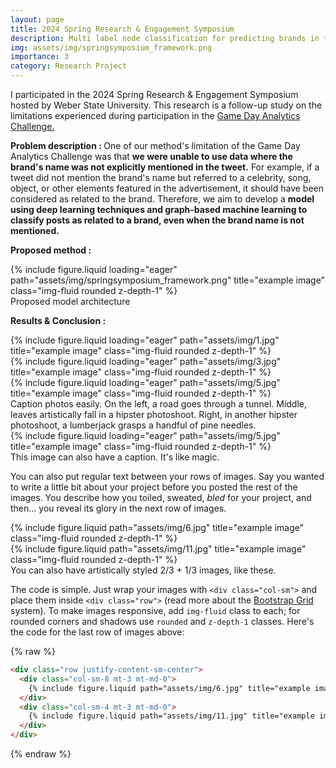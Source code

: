 ```yaml
---
layout: page
title: 2024 Spring Research & Engagement Symposium
description: Multi label node classification for predicting brands in tweets
img: assets/img/springsymposium_framework.png
importance: 3
category: Research Project
---
```

I participated in the 2024 Spring Research & Engagement Symposium hosted by Weber State University. This research is a follow-up study on the limitations experienced during participation in the <a href="https://jimingo-research.github.io/projects/4_project/"> Game Day Analytics Challenge. </a>

<b>Problem description : </b>
One of our method's limitation of the Game Day Analytics Challenge was that <b>we were unable to use data where the brand's name was not explicitly mentioned in the tweet.</b> For example, if a tweet did not mention the brand's name but referred to a celebrity, song, object, or other elements featured in the advertisement, it should have been considered as related to the brand. Therefore, we aim to develop a <b>model using deep learning techniques and graph-based machine learning to classify posts as related to a brand, even when the brand name is not mentioned.</b>

<b>Proposed method : </b>

<div class="row">
    <div class="col-sm mt-3 mt-md-0">
        {% include figure.liquid loading="eager" path="assets/img/springsymposium_framework.png" title="example image" class="img-fluid rounded z-depth-1" %}
    </div>
</div>
<div class="caption">
    Proposed model architecture
</div>

<b>Results & Conclusion : </b>

<div class="row">
    <div class="col-sm mt-3 mt-md-0">
        {% include figure.liquid loading="eager" path="assets/img/1.jpg" title="example image" class="img-fluid rounded z-depth-1" %}
    </div>
    <div class="col-sm mt-3 mt-md-0">
        {% include figure.liquid loading="eager" path="assets/img/3.jpg" title="example image" class="img-fluid rounded z-depth-1" %}
    </div>
    <div class="col-sm mt-3 mt-md-0">
        {% include figure.liquid loading="eager" path="assets/img/5.jpg" title="example image" class="img-fluid rounded z-depth-1" %}
    </div>
</div>
<div class="caption">
    Caption photos easily. On the left, a road goes through a tunnel. Middle, leaves artistically fall in a hipster photoshoot. Right, in another hipster photoshoot, a lumberjack grasps a handful of pine needles.
</div>
<div class="row">
    <div class="col-sm mt-3 mt-md-0">
        {% include figure.liquid loading="eager" path="assets/img/5.jpg" title="example image" class="img-fluid rounded z-depth-1" %}
    </div>
</div>
<div class="caption">
    This image can also have a caption. It's like magic.
</div>

You can also put regular text between your rows of images.
Say you wanted to write a little bit about your project before you posted the rest of the images.
You describe how you toiled, sweated, _bled_ for your project, and then... you reveal its glory in the next row of images.

<div class="row justify-content-sm-center">
    <div class="col-sm-8 mt-3 mt-md-0">
        {% include figure.liquid path="assets/img/6.jpg" title="example image" class="img-fluid rounded z-depth-1" %}
    </div>
    <div class="col-sm-4 mt-3 mt-md-0">
        {% include figure.liquid path="assets/img/11.jpg" title="example image" class="img-fluid rounded z-depth-1" %}
    </div>
</div>
<div class="caption">
    You can also have artistically styled 2/3 + 1/3 images, like these.
</div>

The code is simple.
Just wrap your images with `<div class="col-sm">` and place them inside `<div class="row">` (read more about the <a href="https://getbootstrap.com/docs/4.4/layout/grid/">Bootstrap Grid</a> system).
To make images responsive, add `img-fluid` class to each; for rounded corners and shadows use `rounded` and `z-depth-1` classes.
Here's the code for the last row of images above:

{% raw %}

```html
<div class="row justify-content-sm-center">
  <div class="col-sm-8 mt-3 mt-md-0">
    {% include figure.liquid path="assets/img/6.jpg" title="example image" class="img-fluid rounded z-depth-1" %}
  </div>
  <div class="col-sm-4 mt-3 mt-md-0">
    {% include figure.liquid path="assets/img/11.jpg" title="example image" class="img-fluid rounded z-depth-1" %}
  </div>
</div>
```

{% endraw %}
